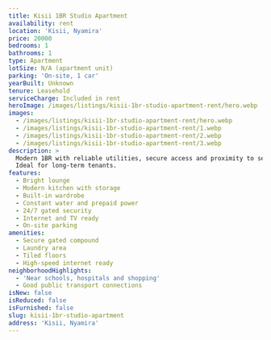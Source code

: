 ```yaml
---
title: Kisii 1BR Studio Apartment
availability: rent
location: 'Kisii, Nyamira'
price: 20000
bedrooms: 1
bathrooms: 1
type: Apartment
lotSize: N/A (apartment unit)
parking: 'On-site, 1 car'
yearBuilt: Unknown
tenure: Leasehold
serviceCharge: Included in rent
heroImage: /images/listings/kisii-1br-studio-apartment-rent/hero.webp
images:
  - /images/listings/kisii-1br-studio-apartment-rent/hero.webp
  - /images/listings/kisii-1br-studio-apartment-rent/1.webp
  - /images/listings/kisii-1br-studio-apartment-rent/2.webp
  - /images/listings/kisii-1br-studio-apartment-rent/3.webp
description: >
  Modern 1BR with reliable utilities, secure access and proximity to services.
  Ideal for long-term tenants.
features:
  - Bright lounge
  - Modern kitchen with storage
  - Built-in wardrobe
  - Constant water and prepaid power
  - 24/7 gated security
  - Internet and TV ready
  - On-site parking
amenities:
  - Secure gated compound
  - Laundry area
  - Tiled floors
  - High-speed internet ready
neighborhoodHighlights:
  - 'Near schools, hospitals and shopping'
  - Good public transport connections
isNew: false
isReduced: false
isFurnished: false
slug: kisii-1br-studio-apartment
address: 'Kisii, Nyamira'
---
```


